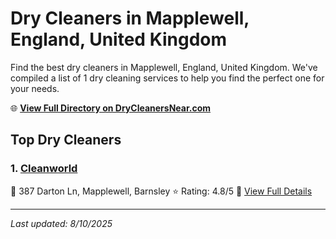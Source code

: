 # Dry Cleaners in Mapplewell, England, United Kingdom

Find the best dry cleaners in Mapplewell, England, United Kingdom. We've compiled a list of 1 dry cleaning services to help you find the perfect one for your needs.

🌐 **[View Full Directory on DryCleanersNear.com](https://drycleanersnear.com/city/United%20Kingdom/England/Mapplewell)**

## Top Dry Cleaners

### 1. [Cleanworld](https://drycleanersnear.com/dryCleaner/6892b8bd7a636409f9a33fb4/cleanworld)
📍 387 Darton Ln, Mapplewell, Barnsley
⭐ Rating: 4.8/5
🔗 [View Full Details](https://drycleanersnear.com/dryCleaner/6892b8bd7a636409f9a33fb4/cleanworld)


---

*Last updated: 8/10/2025*
